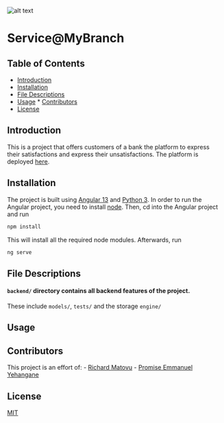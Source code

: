 ![alt text](https://www.dropbox.com/s/rw7t5n9etbkimul/Screenshot%20from%202022-03-23%2006-50-43.png?raw=true)

# Service@MyBranch

## Table of Contents
* [Introduction](#introduction)
* [Installation](#installation) 
* [File Descriptions](#file-descriptions)
* [Usage](#usage)                                                                                                                    * [Contributors](#conributors)
* [License](#license)

## Introduction

This is a project that offers customers of a bank the platform to express their
satisfactions and express their unsatisfactions. The platform is deployed [here](https://rmatovu987.github.io/service-mybranch/).

## Installation

The project is built using [Angular 13](https://angular.io/) and [Python 3](https://www.python.org/downloads/).
In order to run the Angular project, you need to install [node](https://nodejs.org/en/). Then, cd into the Angular
project and run

```bash
npm install
```

This will install all the required node modules. Afterwards, run

```bash
ng serve
```

## File Descriptions
#### `backend/` directory contains all backend features of the project.
These include `models/`, `tests/` and the storage `engine/`
## Usage

## Contributors

This project is an effort of:
    - [Richard Matovu](https://github.com/rmatovu987)
    - [Promise Emmanuel Yehangane](https://github.com/nuel07)

## License

[MIT](https://choosealicense.com/licenses/mit/)
